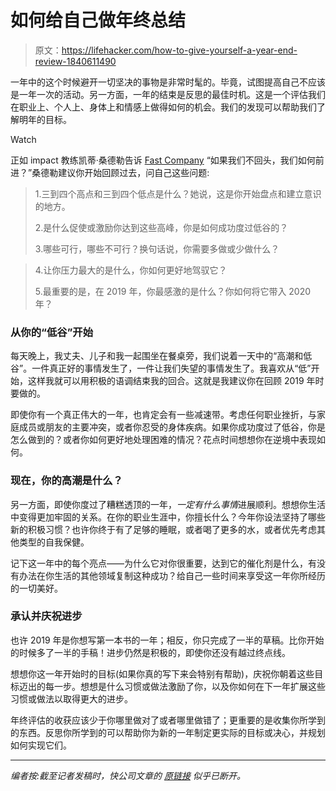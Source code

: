 # 如何给自己做年终总结

> 原文：<https://lifehacker.com/how-to-give-yourself-a-year-end-review-1840611490>

一年中的这个时候避开一切坚决的事物是非常时髦的。毕竟，试图提高自己不应该是一年一次的活动。另一方面，一年的结束是反思的最佳时机。这是一个评估我们在职业上、个人上、身体上和情感上做得如何的机会。我们的发现可以帮助我们了解明年的目标。

Watch

正如 impact 教练凯蒂·桑德勒告诉 [Fast Company](https://www.fastcompany.com/90437646/how-and-why-you-should-give-yourself-a-year-end-review-2) “如果我们不回头，我们如何前进？”桑德勒建议你开始回顾过去，问自己这些问题:

> 1.三到四个高点和三到四个低点是什么？她说，这是你开始盘点和建立意识的地方。
> 
> 2.是什么促使或激励你达到这些高峰，你是如何成功度过低谷的？
> 
> 3.哪些可行，哪些不可行？换句话说，你需要多做或少做什么？

> 4.让你压力最大的是什么，你如何更好地驾驭它？
> 
> 5.最重要的是，在 2019 年，你最感激的是什么？你如何将它带入 2020 年？

### 从你的“低谷”开始

每天晚上，我丈夫、儿子和我一起围坐在餐桌旁，我们说着一天中的“高潮和低谷”。一件真正好的事情发生了，一件让我们失望的事情发生了。我喜欢从“低”开始，这样我就可以用积极的语调结束我的回合。这就是我建议你在回顾 2019 年时要做的。

即使你有一个真正伟大的一年，也肯定会有一些减速带。考虑任何职业挫折，与家庭成员或朋友的主要冲突，或者你忍受的身体疾病。如果你成功度过了低谷，你是怎么做到的？或者你如何更好地处理困难的情况？花点时间想想你在逆境中表现如何。

### 现在，你的高潮是什么？

另一方面，即使你度过了糟糕透顶的一年，*一定有什么事情*进展顺利。想想你生活中变得更加牢固的关系。在你的职业生涯中，你擅长什么？今年你设法坚持了哪些新的积极习惯？也许你终于有了足够的睡眠，或者喝了更多的水，或者优先考虑其他类型的自我保健。

记下这一年中的每个亮点——为什么它对你很重要，达到它的催化剂是什么，有没有办法在你生活的其他领域复制这种成功？给自己一些时间来享受这一年你所经历的一切美好。

### 承认并庆祝进步

也许 2019 年是你想写第一本书的一年；相反，你只完成了一半的草稿。比你开始的时候多了一半的手稿！进步仍然是积极的，即使你还没有越过终点线。

想想你这一年开始时的目标(如果你真的写下来会特别有帮助)，庆祝你朝着这些目标迈出的每一步。想想是什么习惯或做法激励了你，以及你如何在下一年扩展这些习惯或做法以取得更大的进步。

年终评估的收获应该少于你哪里做对了或者哪里做错了；更重要的是收集你所学到的东西。反思你所学到的可以帮助你为新的一年制定更实际的目标或决心，并规划如何实现它们。

* * *

*编者按:截至记者发稿时，快公司文章的* [*原链接*](https://www.fastcompany.com/90437646/how-and-why-you-should-give-yourself-a-year-end-review-2) *似乎已断开。*